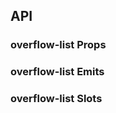 ## API

### overflow-list Props

<field-table :data="overflowListProps"/>

### overflow-list Emits

<field-table :data="overflowListEmits" type="emits"/>

### overflow-list Slots

<field-table :data="overflowListSlots" type="slots"/>

<script setup>
import { ref } from 'vue';
const overflowListProps = ref([
  {
    name: 'min',
    desc: '最少展示的元素个数',
    type: 'number',
    value: '0',
  },
  {
    name: 'margin',
    desc: '项目间隔',
    type: 'number',
    value: '8',
  },
  {
    name: 'from',
    desc: '折叠方向',
    type: '\'start\' | \'end\'',
    value: '\'end\'',
  },
]);

const overflowListEmits = ref([
  {
    name: 'change',
    desc: '溢出数量改变时触发',
    type: 'value: number',
  },
]);

const overflowListSlots = ref([
  {
    name: 'overflow',
    desc: '折叠元素',
    type: 'number: number',
  },
]);
</script>
